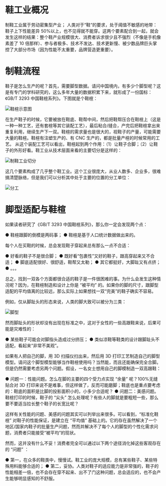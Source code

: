 # 鞋工业概况

制鞋工业属于劳动密集型产业； 人类对于“鞋“的要求，处于阈值不敏感的地带：鞋子上下性能差异 50%以上，也不见得就不能穿。这两个要素配合到一起，就会发生这样的结果：整个鞋产业规模很大、消费者诉求很少且不强烈（不像是手机像素差了 10 倍那样）、参与者极多、技术不发达、技术更新慢、被少数品牌巨头掌控了大部分市场（因为性能不太重要，品牌营造更重要）。

# 制鞋流程

鞋子是怎么生产的呢？首先，需要脚型数据。请问中国境内，有多少个脚型呢？这是有专门的学科研究的，这么多年大量的数据积累下来，就形成了一份国标：《GB/T 3293 中国鞋楦系列》。下图就是个鞋楦：

![鞋楦示意图](https://s1.ax1x.com/2020/07/25/UzrI7q.md.png)

在生产鞋子的时候，它要被放在鞋底、鞋帮中间，然后把鞋帮压合在鞋楦上（这是一种一种工艺，还有套楦等其它装配工艺），最后粘合/缝合，产完后把鞋楦拿出来重复利用，继续生产下一双。鞋楦的需求量也是很大的，视鞋子的产量，可能需要大量的鞋楦。鞋楦有注塑生产的、有 CNC 生产的，都是批量产楦的时候常用的工艺。
从这个装配工艺可以看出，鞋楦起到两个作用：（1）让鞋子合脚；（2）让鞋子的外形好看。鞋工业从技术层面来看的主要切分是这样的：

![制鞋工业切分](https://s1.ax1x.com/2020/07/26/apqcdI.md.jpg)

这几个要素构成了几乎整个鞋工业。这个工业很庞大，从业人数多、企业多，很难搞清楚脉络，但是我们可以分析其中处于主要的位置的分工单位：

![分工](https://s1.ax1x.com/2020/07/26/apqIyQ.jpg)

# 脚型适配与鞋楦

如果读者研究了《GB/T 3293 中国鞋楦系列》，那么你一定会发现两个点：

● 鞋楦跟脚的倒模是两码事；
● 鞋楦是基于人口统计数据做出来的。

每个人在买鞋的时候，总会发现鞋子穿起来总有那么一点不合适：

● 好看的鞋子不是很合脚；
● 既好看“包裹性”又好的鞋子，跟高穿起来又不合适；
● 脚底适配很好、很舒适，鞋帮又太勒；
● 其它都挺好，大脚趾又有点挤；
● 。。。

总之，找到一双各个方面都很合适的鞋子是一件很困难的事。为什么会发生这种情况呢？因为，在鞋楦制造和设计上你是 “被平均” 的。如果你的脚的尺寸，跟脚型适配的平均值离的比较远，那么实际上如果想找一双“完美”的鞋子确实不容易。

例如，仅从脚趾头的形态来说，人类的脚大致可以被分为三类：

![脚型](https://s1.ax1x.com/2020/07/26/apOtC6.png)

然而脚趾头的形状却没有出现在标准之中，这对于女性的一些高跟鞋来说，后果可能是灾难性的：

● 某些鞋子可能会对脚指头造成过分挤压；
● 类似凉鞋等鞋类的设计跟脚趾头不适配，看起来“非常不美观”。

如果有人把自己的脚，用 3D 扫描仪扫出来，然后用 3D 打印工艺制造自己的脚型模型。请问这个脚型模型能够当作鞋楦使用吗？当然能，而且还能确保完全合脚。但是仍然需要考虑另两个问题。假设，一名女士想用自己的脚模制造一双高跟鞋：

● 问题一：性能问题。怎么在脚的主要的四个受力点实现 “余量” 呢？100%无缝贴合对 3D 打印来说不是难事，但这样做了，反而可能磨脚；鞋底也是重点要考虑的：鞋底的面积是比脚的投影面积小的，小多少合适呢？
● 问题二：美感问题。鞋楦打印的时候，鞋子的 “尖头” 怎么处理呢？有些人的脚就是要粗短一些，那么要不要适当拉长整个鞋子的长宽比呢？

这样有关性能的问题、美感的问题其实可以列举出来很多。可以看到，“标准化鞋楦” 对鞋子的性能保证，是建立在 “平均值” 基础上的。它的存在虽然解决了一个地区/国家内鞋子的批量生产问题，然而并解决不了每个人的脚型的个性化需求问题，消费者只能接受“被平均”的现状。

然而，这并没有什么不妥！消费者完全可以通过以下两个途径消化掉这些客观存在的 “问题” ：

● 第一，在众多的鞋类中，慢慢试。鞋工业的庞大规模，总有某些鞋子、某些特殊用料能够合适的；
● 第二，妥协。人类对鞋子的适应能力是非常强的，鞋子的性能相差一倍，也不会存在穿不起来、出不了门这种问题，总会适应的，也不会产生能够明显感知的不舒服。
